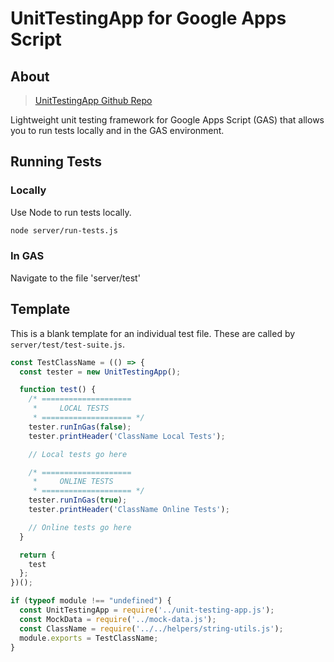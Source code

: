 
# UnitTestingApp for Google Apps Script
<!-- makrdown link to https://github.com/WildH0g/UnitTestingApp/tree/master -->

## About
> [UnitTestingApp Github Repo](https://github.com/WildH0g/UnitTestingApp/tree/master)

Lightweight unit testing framework for Google Apps Script (GAS) that allows you to run tests locally and in the GAS environment.

## Running Tests

### Locally

Use Node to run tests locally.

```bash
node server/run-tests.js
```

### In GAS

Navigate to the file 'server/test'

## Template

This is a blank template for an individual test file. These are called by `server/test/test-suite.js`.

```js
const TestClassName = (() => {
  const tester = new UnitTestingApp();

  function test() {
    /* ====================
     *     LOCAL TESTS   
     * ==================== */
    tester.runInGas(false);
    tester.printHeader('ClassName Local Tests');

    // Local tests go here

    /* ====================
     *     ONLINE TESTS 
     * ==================== */
    tester.runInGas(true);
    tester.printHeader('ClassName Online Tests');

    // Online tests go here
  }

  return {
    test
  };
})();

if (typeof module !== "undefined") {
  const UnitTestingApp = require('../unit-testing-app.js');
  const MockData = require('../mock-data.js');
  const ClassName = require('../../helpers/string-utils.js');
  module.exports = TestClassName;
}

```